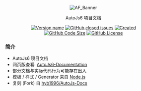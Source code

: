 <!--suppress HtmlDeprecatedAttribute -->

<div align="center">
  <p>
    <img alt="AF_Banner" src="./api/images/autojs6-documentation-banner_800×208_transparent.png"/>
  </p>

  <p>AutoJs6 项目文档</p>

  <p>
    <a href="https://supermonster003.github.io/AutoJs6-Documentation"><img alt="Version name" src="https://img.shields.io/badge/version-1.0.2-1283C3"/></a>
    <a href="https://github.com/SuperMonster003/AutoJs6-Documentation/issues"><img alt="GitHub closed issues" src="https://img.shields.io/github/issues/SuperMonster003/AutoJs6-Documentation?color=009688"/></a>
    <a href="https://github.com/SuperMonster003/AutoJs6-Documentation/commit/99a1d8490fac5b6d55f6f183db59ad833a2064ed"><img alt="Created" src="https://img.shields.io/date/1657941168?color=2e7d32&label=created"/></a>
    <br>
    <a href="https://github.com/SuperMonster003/AutoJs6-Documentation/find/master"><img alt="GitHub Code Size" src="https://img.shields.io/github/languages/code-size/SuperMonster003/AutoJs6-Documentation?color=795548"/></a>
    <a href="https://github.com/SuperMonster003/AutoJs6-Documentation/blob/master/LICENSE"><img alt="GitHub License" src="https://img.shields.io/github/license/SuperMonster003/AutoJs6-Documentation?color=534BAE"/></a>
  </p>
</div>

### 简介

* AutoJs6 项目文档
* 网页版查看: [AutoJs6-Documentation](https://supermonster003.github.io/AutoJs6-Documentation/)
* 部分文档与实际代码行为可能存在出入
* 模板 / 样式 / Generator 来自 [Node.js](https://github.com/nodejs/node/tree/master/doc/)
* 复刻 (Fork) 自 [hyb1996/AutoJs-Docs](https://github.com/hyb1996/AutoJs-Docs/)

